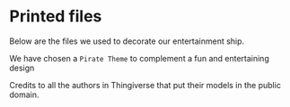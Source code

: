 # Printed files

Below are the files we used to decorate our entertainment ship.

We have chosen a ```Pirate Theme``` to complement a fun and entertaining design

Credits to all the authors in Thingiverse that put their models in the public domain.
